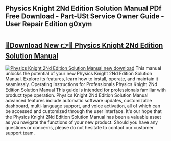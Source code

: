 ## Physics Knight 2Nd Edition Solution Manual PDf Free Download - Part-USt Service Owner Guide - User Repair Edition g0xym

# <h2><a href="http://bc84556.oget.top/?id=Physics+Knight+2Nd+Edition+Solution+Manual">🔗Download New 👉🔴 Physics Knight 2Nd Edition Solution Manual</a></h2>

[![Physics Knight 2Nd Edition Solution Manual new download](https://i.imgur.com/5g1atiW.png)](http://bc84556.oget.top/?id=Physics+Knight+2Nd+Edition+Solution+Manual)
This manual unlocks the potential of your new Physics Knight 2Nd Edition Solution Manual. Explore its features, learn how to install, operate, and maintain it seamlessly. Operating Instructions for Professionals Physics Knight 2Nd Edition Solution Manual This guide is intended for professionals familiar with product type operation. Physics Knight 2Nd Edition Solution Manual advanced features include automatic software updates, customizable dashboard, multi-language support, and voice activation, all of which can be accessed and customized through the user interface. It's our hope that the Physics Knight 2Nd Edition Solution Manual has been a valuable asset as you navigate the functions of your new product. Should you have any questions or concerns, please do not hesitate to contact our customer support team.
